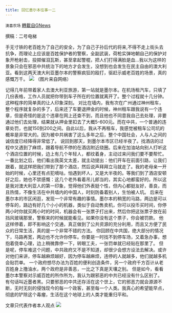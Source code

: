 ```yaml
---
title: 回忆墨尔本往事一二
---
```

`澳喜农场` [轉載自GNews](https://gnews.org/zh-hans/1553980/)

撰稿：二号电梯

手无寸铁的老百姓为了自己的安全，为了自己子孙后代的将来,不得不走上街头去抗争，而理论上应该是百姓保护者的警察，全副武装，荷枪实弹地朝自己的保护对象开枪射击，投掷催泪瓦斯，甚至拿起警棍，把人们打得满脸是血…我以为这样的景象只会在邪恶中共统治下的地方才会发生，没想到也会发生在民主自由的澳大利亚。看到这两天澳大利亚墨尔本的警察疯狂的殴打，驱赶示威老百姓的场景，真的感慨万千。
![](https://assets.gnews.org/wp-content/uploads/2021/09/墨尔本.png)
（图片来自网络）

记得几年前带着家人去澳大利亚旅游，第一站就是墨尔本。在机场租汽车，只填了几份表格，工作人员就把你带到车子所在的位置就离开了。整个过程就十几分钟。这种程序的简单真的让人印象深刻。
对比在墙内，我有次在广州通过神州租车，整个程序就复杂的多了，后来还了车要退押金的时候，神州租车跟我说有一个违章，但是奇怪的是这个违章在网上还查不到，而且他也不同意我自己去处理，非要通过他们去处理，结果就从押金里扣去了大概5-600元。而在中共，一个普通的违章处罚，也就150到200之间。自此以后，我从不再租车，我感觉被租车公司坑的概率是非常大的。因为被中共祸害了这么多年之后，整个中国社会，人与人之间的诚信度已经降得非常低了。
说回到那天，到墨尔本市区已经半夜了。找酒店的过程中又遇到了麻烦，跟着导航不停的在酒店附近绕圈。后来在加油站向别人打听这个酒店位置的时候，边上有几个年轻人，都纹着身，主动过来问我们要不要帮忙。一番比划之后，他们看出我英文太差，就主动提出：他们开车在前面引路，让我们跟着，就这样把我们带到了那个酒店，然后说声拜拜立马就走了。我的老母亲一开始的时候，心里还有点犯嘀咕，怕遇到坏人，又是大半夜的。等我们到了酒店安顿好之后，她也不禁感慨：这几个老外看着吊儿郎当的，其实心地都蛮好的。所以这是我对澳大利亚人的第一印象，觉得他们外表挺个性，但内心都挺友好，善良，而且热情，不像生活在中共墙内的中国人，时刻防备着别人，生怕被人坑。
后来在墨尔本的市区闲逛，发现一个非常有趣的事情。墨尔本的稍宽的马路，两边是可以停车的，路边有好几个小小的机器，类似于自动售卖机，你可以投币买时间，你停两小时你就买两小时的时间，机器会有一张票子打出来，然后你把这张票子放在前挡风玻璃那里，警察来的时候就能看见。如果你没有这个票子，你会被罚款。
他这样停着，即不影响这个交通，真正做到了公共资源的充分利用，而且又方便了民众的日常生活，真的是一个非常不错的方法。
你回顾在中共国，绝大部分的情况下，马路再宽，两边也不允许你停车。你要是一时找不到停车场，又着急办事，想抱着侥幸心理，边上稍微靠停一下，转眼工夫，一张罚单就已经贴在那里了。
但是呢，停车难这个问题，中共政府又不是不知道，却很少会想方设法去解决。或许对他们来讲，停车越麻烦越好，因为停车越麻烦，违停的人就越多，他们就越多机会贴罚单。
一个政府想尽办法为百姓的便利创造条件，另一个政府千方百计从老百姓身上撸油水，两个政府是非善恶，一比之下真是天壤之别。
但是如今，看看墨尔本警察对示威百姓的所作所为，我认为跟邪恶的中共已经没有什么区别了。
有句话叫近墨者黑。只要邪恶的中共还存活在这个世上，它的邪恶力就会源源不断，无时无刻的侵蚀现今的每一个政客，甚至每一个人类。我真心的希望能早点，彻底的铲除这个毒瘤，生活在这个地球上的人类才能重归平和。

文章只代表作者本人观点
![](https://assets.gnews.org/wp-content/uploads/2021/09/澳喜图标2-1.jpg)
